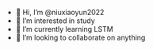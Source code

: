 - 👋 Hi, I’m @niuxiaoyun2022
- 👀 I’m interested in study
- 🌱 I’m currently learning LSTM
- 💞️ I’m looking to collaborate on anything

<!---
niuxiaoyun2022/niuxiaoyun2022 is a ✨ special ✨ repository because its `README.md` (this file) appears on your GitHub profile.
You can click the Preview link to take a look at your changes.
--->
